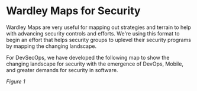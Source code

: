 # Wardley Maps for Security

Wardley Maps are very useful for mapping out strategies and terrain to help with advancing security controls and efforts.  We're using this format to begin an effort that helps security groups to uplevel their security programs by mapping the changing landscape.

For DevSecOps, we have developed the following map to show the changing landscape for security with the emergence of DevOps, Mobile, and greater demands for security in software.  

*Figure 1*

[]()
